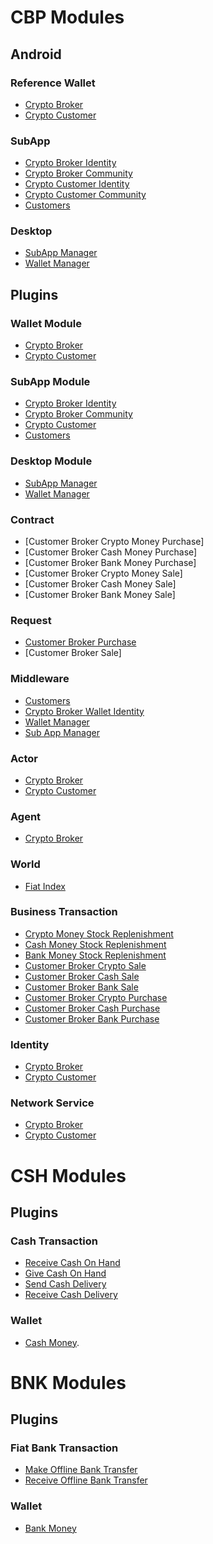 # CBP Modules

## Android

### Reference Wallet
* [Crypto Broker](android/reference_wallet/fermat-cbp-android-reference-wallet-crypto-broker-bitdubai/)
* [Crypto Customer](android/reference_wallet/fermat-cbp-android-reference-wallet-crypto-customer-bitdubai/)

### SubApp
* [Crypto Broker Identity](android/sup_app/fermat-cbp-android-sub-app-crypto-broker-identity-bitdubai/)
* [Crypto Broker Community](android/sup_app/fermat-cbp-android-sub-app-crypto-broker-community-bitdubai/)
* [Crypto Customer Identity](android/sup_app/fermat-cbp-android-sub-app-crypto-customer-identity-bitdubai/)
* [Crypto Customer Community](android/sup_app/fermat-cbp-android-sub-app-crypto-customer-community-bitdubai/)
* [Customers](android/sup_app/fermat-cbp-android-sub-app-customers-bitdubai/)

### Desktop
* [SubApp Manager](android/desktop/fermat-cbp-android-desktop-sub-app-manager-bitdubai/)
* [Wallet Manager](android/desktop/fermat-cbp-android-desktop-wallet-manager/)

## Plugins

### Wallet Module
* [Crypto Broker](plugin/wallet_module/fermat-cbp-plugin-wallet-module-crypto-broker-bitdubai/)
* [Crypto Customer](plugin/wallet_module/fermat-cbp-plugin-wallet-module-crypto-customer-bitdubai/)

### SubApp Module
* [Crypto Broker Identity](plugin/sub_app_module/fermat-cbp-plugin-sub-app-module-crypto-broker-identity-bitdubai/)
* [Crypto Broker Community](plugin/sub_app_module/fermat-cbp-plugin-sub-app-module-crypto-broker-community-bitdubai/)
* [Crypto Customer](plugin/sub_app_module/fermat-cbp-plugin-sub-app-module-crypto-customer-bitdubai/)
* [Customers](plugin/sub_app_module/fermat-cbp-plugin-sub-app-module-customers-bitdubai/)

### Desktop Module
* [SubApp Manager](plugin/sub_app_module/fermat-cbp-plugin-desktop-module-sub-app-manager-bitdubai/)
* [Wallet Manager](plugin/sub_app_module/fermat-cbp-plugin-desktop-module-wallet-manager-bitdubai/)

### Contract
* [Customer Broker Crypto Money Purchase]
* [Customer Broker Cash Money Purchase]
* [Customer Broker Bank Money Purchase]
* [Customer Broker Crypto Money Sale]
* [Customer Broker Cash Money Sale]
* [Customer Broker Bank Money Sale]

### Request
* [Customer Broker Purchase](plugin/request/fermat-cbp-plugin-request-crypto-broker-purchase-bitdubai)
* [Customer Broker Sale]

### Middleware
* [Customers](plugin/middleware/fermat-cbp-plugin-middleware-customers-bitdubai/)
* [Crypto Broker Wallet Identity](plugin/middleware/fermat-cbp-plugin-middleware-crypto-broker-wallet-identity-bitdubai/)
* [Wallet Manager](plugin/middleware/fermat-cbp-plugin-middleware-wallet-manager-bitdubai/)
* [Sub App Manager](plugin/middleware/fermat-cbp-plugin-middleware-sub-app-manager-bitdubai/)

### Actor
* [Crypto Broker](plugin/actor/fermat-cbp-plugin-actor-crypto-broker-bitdubai/)
* [Crypto Customer](plugin/actor/fermat-cbp-plugin-actor-crypto-customer-bitdubai/)

### Agent
* [Crypto Broker](plugin/agent/fermat-cbp-plugin-agent-crypto-broker-bitdubai/)

### World
* [Fiat Index](plugin/world/fermat-cbp-plugin-world-fiat-index-bitdubai)

### Business Transaction
* [Crypto Money Stock Replenishment](plugin/business_transaction/fermat-cbp-plugin-business-transaction-crypto-market-money-stock-replenishment-bitdubai)
* [Cash Money Stock Replenishment](plugin/business_transaction/fermat-cbp-plugin-business-transaction-cash-fiat-money-stock-replenishment-bitdubai)
* [Bank Money Stock Replenishment](plugin/business_transaction/fermat-cbp-plugin-business-transaction-bank-fiat-money-stock-replenishment-bitdubai)
* [Customer Broker Crypto Sale](plugin/business_transaction/fermat-cbp-plugin-business-transaction-crypto-customer-market-crypto-sale-bitdubai)
* [Customer Broker Cash Sale](plugin/business_transaction/fermat-cbp-plugin-business-transaction-crypto-customer-fiat-cash-sale-bitdubai)
* [Customer Broker Bank Sale](plugin/business_transaction/fermat-cbp-plugin-business-transaction-crypto-customer-fiat-bank-sale-bitdubai)
* [Customer Broker Crypto Purchase](plugin/business_transaction/fermat-cbp-plugin-business-transaction-crypto-broker-market-crypto-purchase-bitdubai)
* [Customer Broker Cash Purchase](plugin/business_transaction/fermat-cbp-plugin-business-transaction-crypto-broker-fiat-cash-purchase-bitdubai)
* [Customer Broker Bank Purchase](plugin/business_transaction/fermat-cbp-plugin-business-transaction-crypto-broker-fiat-bank-purchase-bitdubai)

### Identity
* [Crypto Broker](plugin/identity/fermat-cbp-plugin-identity-crypto-broker-bitdubai)
* [Crypto Customer](plugin/identity/fermat-cbp-plugin-identity-crypto-customer-bitdubai)

### Network Service
* [Crypto Broker](plugin/network_service/fermat-cbp-plugin-network-service-crypto-broker-bitdubai)
* [Crypto Customer](plugin/network_service/fermat-cbp-plugin-network-service-crypto-customer-bitdubai)

# CSH Modules

## Plugins

### Cash Transaction
* [Receive Cash On Hand](../CSH/plugin/fiat_cash_transaction/fermat-cbp-plugin-fiat-cash-transaction-receive-fiat-cash-on-hand-bitdubai)
* [Give Cash On Hand](../CSH/plugin/fiat_cash_transaction/fermat-cbp-plugin-fiat-cash-transaction-give-fiat-cash-on-hand-bitdubai)
* [Send Cash Delivery](../CSH/plugin/fiat_cash_transaction/fermat-cbp-plugin-fiat-cash-transaction-send-fiat-cash-delivery-bitdubai)
* [Receive Cash Delivery](../CSH/plugin/fiat_cash_transaction/fermat-cbp-plugin-fiat-cash-transaction-receive-fiat-cash-delivery-bitdubai)

### Wallet
* [Cash Money](../CSH/plugin/wallet/fermat-cbp-plugin-wallet-crypto-broker-cash-fiat-money-bitdubai).

# BNK Modules

## Plugins

### Fiat Bank Transaction
* [Make Offline Bank Transfer](../BNK/plugin/fiat_bank_transaction/fermat-cbp-plugin-fiat-bank-transaction-make-offline-fiat-bank-transfer-bitdubai)
* [Receive Offline Bank Transfer](../BNK/plugin/fiat_bank_transaction/fetmat-cbp-plugin-fiat-bank-transaction-receive-offline-fiat-bank-transfer-bitdubai)

### Wallet
* [Bank Money](plugin/wallet/fermat-cbp-plugin-wallet-crypto-broker-bank-fiat-money-bitdubai)
